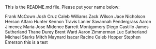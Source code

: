 This is the README.md file. Please put your name below:

Frank McCown
Josh Cruz
Caleb Williams
Zack Wilson
Jace Nicholson
Herson Alfaro
Hunter Kennon
Travis Lanier
Savannah Pendergrass
Aaron Jimenez
Maria Jose Midence
Barrett Montgomery
Diego Castillo
James Sutherland
Thane Durey
Brent Ward
Aaron Zimmerman
Luc Sutherland
Michael Starks
Mitch Maynard
Isacar Racine
Caleb Hopper
Stephen Emerson
this is a test
